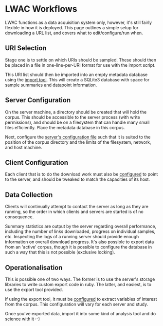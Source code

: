 LWAC Workflows
==============
LWAC functions as a data acquisition system only, however, it's still fairly flexible in how it is deployed.  This page outlines a simple setup for downloading a URL list, and covers what to edit/configure/run when.

URI Selection
-------------
Stage one is to settle on which URIs should be sampled.  These should then be placed in a file in one-line-per-URI format for use with the import script.

This URI list should then be imported into an empty metadata database using the [import tool](config_docs.html).  This will create a SQLite3 database with space for sample summaries and datapoint information.

Server Configuration
--------------------
On the server machine, a directory should be created that will hold the corpus.  This should be accessible to the server process (with write permissions), and should be on a filesystem that can handle many small files efficiently.  Place the metadata database in this corpus.

Next, configure the [server's configuration file](server_config.html) such that it is suited to the position of the corpus directory and the limits of the filesystem, network, and host machine.

Client Configuration
--------------------
Each client that is to do the download work must also be [configured](client_config.html) to point to the server, and should be tweaked to match the capacities of its host.

Data Collection
---------------
Clients will continually attempt to contact the server as long as they are running, so the order in which clients and servers are started is of no consequence.  

Summary statistics are output by the server regarding overall performance, including the number of links downloaded, progress on individual samples, etc.  Inspecting the logs of a running server should provide enough information on overall download progress.  It's also possible to export data from an 'active' corpus, though it is possible to configure the database in such a way that this is not possible (exclusive locking).

Operationalisation
------------------
This is possible one of two ways.  The former is to use the server's storage libraries to write custom export code in ruby.  The latter, and easiest, is to use the export tool provided.

If using the export tool, it must be [configured](export_config.html) to extract variables of interest from the corpus.  This configuration will vary for each server and study.

Once you've exported data, import it into some kind of analysis tool and do science with it :-)

